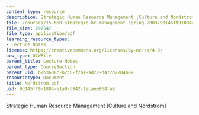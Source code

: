 ```yaml
---
content_type: resource
description: Strategic Human Resource Management [Culture and Nordstrom]
file: /courses/15-660-strategic-hr-management-spring-2003/9d145ff91804e1a0d8421ecaee864fa8_Nordstrom.pdf
file_size: 297547
file_type: application/pdf
learning_resource_types:
- Lecture Notes
license: https://creativecommons.org/licenses/by-nc-sa/4.0/
ocw_type: OCWFile
parent_title: Lecture Notes
parent_type: CourseSection
parent_uid: b2b3608c-b2c6-f2b1-ad22-d477d2704b89
resourcetype: Document
title: Nordstrom.pdf
uid: 9d145ff9-1804-e1a0-d842-1ecaee864fa8
---
```

Strategic Human Resource Management [Culture and Nordstrom]